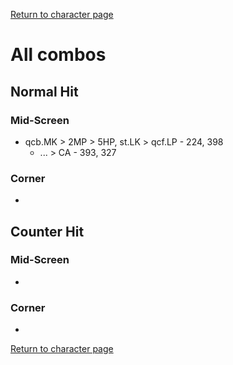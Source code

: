 [Return to character page](./index.md)  

# All combos

## Normal Hit

### Mid-Screen

- qcb.MK > 2MP > 5HP, st.LK > qcf.LP - 224, 398
  - ... > CA - 393, 327

### Corner

- 

## Counter Hit

### Mid-Screen

- 

### Corner

- 

[Return to character page](./index.md)  
